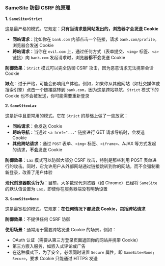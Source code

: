 ### SameSite 防御 CSRF 的原理

**1. `SameSite=Strict`**

这是最严格的模式。它规定：**只有当请求是同站发出的，浏览器才会发送 Cookie**

- **同站请求**：比如你在 `bank.com` 内部点击一个链接，请求 `bank.com/profile`，浏览器会发送 Cookie
- **跨站请求**：当你在 `evil.com` 上，通过任何方式（表单提交、`<img>` 标签、`<a>` 链接）向 `bank.com` 发起请求时，浏览器**都不会**发送 Cookie

**防御效果**：`Strict` 模式可以完全防御 CSRF 攻击，因为恶意请求无法携带会话 Cookie

**缺点**：过于严格，可能会影响用户体验。例如，如果你从其他网站（如社交媒体或搜索引擎）点击一个链接跳转到 `bank.com`，因为这是跨站导航，`Strict` 模式下的 Cookie 也不会被发送，你可能需要重新登录

**2. `SameSite=Lax`**

这是折中且更常用的模式。它在 `Strict` 的基础上做了一些放宽：

- **同站请求**：会发送 Cookie
- **跨站导航**：当通过 `<a href="..."` 链接进行 GET 请求导航时，会发送 Cookie
- **其他跨站请求**：通过 `POST` 表单、`<img>` 标签、`<iframe>`、AJAX 等方式发起的请求，**不会**发送 Cookie

**防御效果**：`Lax` 模式可以防御大部分 CSRF 攻击，特别是那些利用 POST 表单进行的攻击。同时，它允许用户从外部网站通过链接跳转到你的网站，而不会强制重新登录，改善了用户体验

**现代浏览器默认行为**：目前，大多数现代浏览器（如 Chrome）已经将 `SameSite` 的默认值设置为 `Lax`，即使你在服务器端没有明确设置

**3. `SameSite=None`**

这是最宽松的模式。它规定：**在任何情况下都发送 Cookie，包括跨站请求**

**防御效果**：不提供任何 CSRF 防御

**使用场景**：通常用于需要跨站发送 Cookie 的场景，例如：

- OAuth 认证（需要从第三方登录页面返回你的网站并携带 Cookie）
- 第三方嵌入服务，如嵌入式评论或广告
- 在这种模式下，为了安全，必须同时设置 `Secure` 属性，即 `SameSite=None; Secure`，要求 Cookie 只能通过 HTTPS 发送